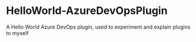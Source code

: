 # HelloWorld-AzureDevOpsPlugin
A Hello World Azure DevOps plugin, used to experiment and explain plugins to myself
